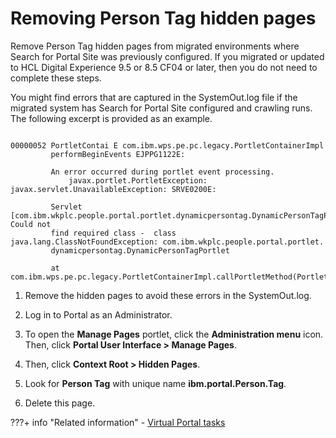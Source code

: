# Removing Person Tag hidden pages

Remove Person Tag hidden pages from migrated environments where Search for Portal Site was previously configured. If you migrated or updated to HCL Digital Experience 9.5 or 8.5 CF04 or later, then you do not need to complete these steps.

You might find errors that are captured in the SystemOut.log file if the migrated system has Search for Portal Site configured and crawling runs. The following excerpt is provided as an example.

```

00000052 PortletContai E com.ibm.wps.pe.pc.legacy.PortletContainerImpl 
         performBeginEvents EJPPG1122E: 
         
         An error occurred during portlet event processing.
             javax.portlet.PortletException: javax.servlet.UnavailableException: SRVE0200E: 
         
         Servlet [com.ibm.wkplc.people.portal.portlet.dynamicpersontag.DynamicPersonTagPortlet]: Could not 
         find required class -  class java.lang.ClassNotFoundException: com.ibm.wkplc.people.portal.portlet.
         dynamicpersontag.DynamicPersonTagPortlet
                
         at com.ibm.wps.pe.pc.legacy.PortletContainerImpl.callPortletMethod(PortletContainerImpl.java:1308)
```

1.  Remove the hidden pages to avoid these errors in the SystemOut.log.
2.  Log in to Portal as an Administrator.

3.  To open the **Manage Pages** portlet, click the **Administration menu** icon. Then, click **Portal User Interface > Manage Pages**.

4.  Then, click **Context Root > Hidden Pages**.

5.  Look for **Person Tag** with unique name **ibm.portal.Person.Tag**.

6.  Delete this page.



???+ info "Related information" 
    -   [Virtual Portal tasks](../../../../../../deploy_dx/manage/migrate/next_steps/post_mig_activities/portal_task/vp_post_mig_task/index.md)

